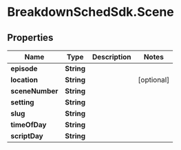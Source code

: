 # BreakdownSchedSdk.Scene

## Properties

Name | Type | Description | Notes
------------ | ------------- | ------------- | -------------
**episode** | **String** |  | 
**location** | **String** |  | [optional] 
**sceneNumber** | **String** |  | 
**setting** | **String** |  | 
**slug** | **String** |  | 
**timeOfDay** | **String** |  | 
**scriptDay** | **String** |  | 


